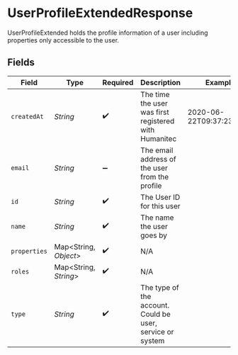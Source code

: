 # UserProfileExtendedResponse

UserProfileExtended holds the profile information of a user including properties only accessible to the user.


## Fields

| Field                                                     | Type                                                      | Required                                                  | Description                                               | Example                                                   |
| --------------------------------------------------------- | --------------------------------------------------------- | --------------------------------------------------------- | --------------------------------------------------------- | --------------------------------------------------------- |
| `createdAt`                                               | *String*                                                  | :heavy_check_mark:                                        | The time the user was first registered with Humanitec     | 2020-06-22T09:37:23.523Z                                  |
| `email`                                                   | *String*                                                  | :heavy_minus_sign:                                        | The email address of the user from the profile            |                                                           |
| `id`                                                      | *String*                                                  | :heavy_check_mark:                                        | The User ID for this user                                 |                                                           |
| `name`                                                    | *String*                                                  | :heavy_check_mark:                                        | The name the user goes by                                 |                                                           |
| `properties`                                              | Map<String, *Object*>                                     | :heavy_check_mark:                                        | N/A                                                       |                                                           |
| `roles`                                                   | Map<String, *String*>                                     | :heavy_check_mark:                                        | N/A                                                       |                                                           |
| `type`                                                    | *String*                                                  | :heavy_check_mark:                                        | The type of the account. Could be user, service or system |                                                           |
